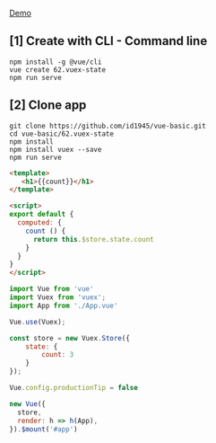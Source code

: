 [Demo](https://id1945.github.io/vue-basic/62.vuex-state/dist/ "Demo")

## [1] Create with CLI - Command line
```
npm install -g @vue/cli
vue create 62.vuex-state
npm run serve
```

## [2] Clone app
```
git clone https://github.com/id1945/vue-basic.git
cd vue-basic/62.vuex-state
npm install
npm install vuex --save
npm run serve
```

````html
<template>
   <h1>{{count}}</h1>
</template>

<script>
export default {
  computed: {
    count () {
      return this.$store.state.count
    }
  }
}
</script>
````

````javascript
import Vue from 'vue'
import Vuex from 'vuex';
import App from './App.vue'

Vue.use(Vuex);

const store = new Vuex.Store({
    state: {
        count: 3
    }
});

Vue.config.productionTip = false

new Vue({
  store,
  render: h => h(App),
}).$mount('#app')
````
